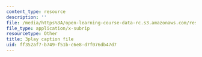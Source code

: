 ```yaml
---
content_type: resource
description: ''
file: /media/https%3A/open-learning-course-data-rc.s3.amazonaws.com/res-18-009-learn-differential-equations-up-close-with-gilbert-strang-and-cleve-moler-fall-2015/ff352af7b749f51bc6e8d7f076db47d7_x0Ap2kDsGRQ.srt
file_type: application/x-subrip
resourcetype: Other
title: 3play caption file
uid: ff352af7-b749-f51b-c6e8-d7f076db47d7
---
```


